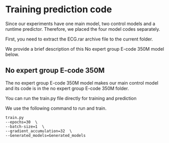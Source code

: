 # Training prediction code
Since our experiments have one main model, two control models and a runtime predictor. Therefore, we placed the four model codes separately.

First, you need to extract the ECG.rar archive file to the current folder.

We provide a brief description of this No expert group E-code 350M model below.

    
    
## No expert group E-code 350M
The no expert group E-code 350M model makes our main control model and its code is in the no expert group E-code 350M folder.

You can run the train.py file directly for training and prediction

We use the following command to run and train.

    train.py
    --epochs=30  \
    --batch-size=1  \
    --gradient_accumulation=32  \
    --Generated_models=Generated_models

